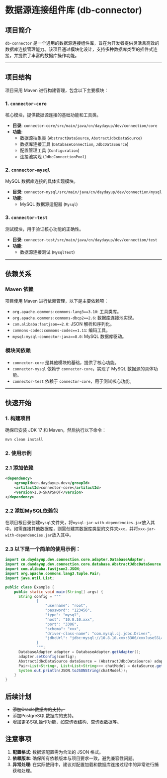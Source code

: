 # 数据源连接组件库 (db-connector)

## 项目简介

`db-connector` 是一个通用的数据源连接组件库，旨在为开发者提供灵活且高效的数据库连接管理能力。该项目通过模块化设计，支持多种数据库类型的插件式连接，并提供了丰富的数据库操作功能。

---

## 项目结构

项目采用 Maven 进行构建管理，包含以下主要模块：

### 1. `connector-core`
核心模块，提供数据源连接的基础功能和工具类。
- **目录**: `connector-core/src/main/java/cn/daydayup/dev/connection/core`
- **功能**:
    - 数据源抽象类 (`AbstractDataSource`, `AbstractJdbcDataSource`)
    - 数据库连接工具 (`DatabaseConnection`, `JdbcDataSource`)
    - 配置管理工具 (`Configuration`)
    - 连接池实现 (`JdbcConnectionPool`)

### 2. `connector-mysql`
MySQL 数据库连接的具体实现模块。
- **目录**: `connector-mysql/src/main/java/cn/daydayup/dev/connection/mysql`
- **功能**:
    - MySQL 数据源适配器 (`Mysql`)

### 3. `connector-test`
测试模块，用于验证核心功能的正确性。
- **目录**: `connector-test/src/main/java/cn/daydayup/dev/connection/test`
- **功能**:
    - 数据源连接测试 (`MysqlTest`)


---

## 依赖关系

### Maven 依赖
项目使用 Maven 进行依赖管理，以下是主要依赖项：
- `org.apache.commons:commons-lang3==3.10`: 工具类库。
- `org.apache.commons:commons-dbcp2==2.6`: 数据库连接池实现。
- `com.alibaba:fastjson==2.0`: JSON 解析和序列化。
- `commons-codec:commons-codec==1.11`: 编码工具。
- `mysql:mysql-connector-java==8.0`: MySQL 数据库驱动。

### 模块间依赖
- `connector-core` 是其他模块的基础，提供了核心功能。
- `connector-mysql` 依赖于 `connector-core`，实现了 MySQL 数据源的具体功能。
- `connector-test` 依赖于 `connector-core`，用于测试核心功能。

---

## 快速开始

### 1. 构建项目
确保已安装 JDK 17 和 Maven，然后执行以下命令：
```bash
mvn clean install
```

### 2. 使用示例

### 2.1 添加依赖
```xml
<dependency>
    <groupId>cn.daydayup.dev</groupId>
    <artifactId>connector-core</artifactId>
    <version>1.0-SNAPSHOT</version>
</dependency>
```

### 2.2 添加MySQL依赖包
在项目根目录创建`mysql`文件夹，将`mysql-jar-with-dependencies.jar`放入其中。如需连接其他数据库，则需创建其数据库类型的文件夹`xxx`，并将`xxx-jar-with-dependencies.jar`放入其中。

### 2.3 以下是一个简单的使用示例：

```java
import cn.daydayup.dev.connection.core.adapter.DatabaseAdapter;
import cn.daydayup.dev.connection.core.database.AbstractJdbcDataSource;
import com.alibaba.fastjson2.JSON;
import org.apache.commons.lang3.tuple.Pair;
import java.util.List;

public class Example { 
    public static void main(String[] args) {
      String config = """
              {
                  "username": "root",
                  "password": "123456",
                  "type": "mysql",
                  "host": "10.8.10.xxx",
                  "port": "3306",
                  "schema": "xxx",
                  "driver-class-name": "com.mysql.cj.jdbc.Driver",
                  "jdbcUrl": "jdbc:mysql://10.8.10.xxx:3306/xxx?useSSL=false"
              }
              """;
      DatabaseAdapter adapter = DatabaseAdapter.getAdapter();
      adapter.setConfig(config);
      AbstractJdbcDataSource dataSource = (AbstractJdbcDataSource) adapter.getDataSource();
      Pair<List<String>, List<List<String>>> chatModel = dataSource.getAllTableInfo();
      System.out.println(JSON.toJSONString(chatModel));
    }
}
```

## 后续计划
- ~~添加Oracle数据库的支持。~~
- 添加PostgreSQL数据库的支持。
- 增加更多SQL操作功能，如查询表结构、查询表数据等。

## 注意事项

1. **配置格式**: 数据源配置需为合法的 JSON 格式。
2. **依赖版本**: 确保所有依赖版本与项目要求一致，避免兼容性问题。
3. **异常处理**: 在实际使用中，建议对配置加载和数据库连接过程中的异常进行捕获和处理。
